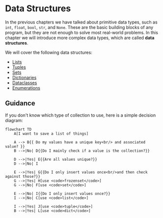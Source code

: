 # Data Structures

In the previous chapters we have talked about primitive data types, such as `int`, `float`, `bool`, `str`, and `None`.
These are the basic building blocks of any program, but they are not enough to solve most real-world problems. In this
chapter we will introduce more complex data types, which are called **data structures**.

We will cover the following data structures:

* [Lists](00-lists.md)
* [Tuples](01-tuples.md)
* [Sets](02-sets.md)
* [Dictionaries](03-dictionaries.md)
* [Dataclasses](04-data-classes.md)
* [Enumerations](05-enums.md)

## Guidance

If you don't know which type of collection to use, here is a simple decision diagram:

```mermaid
flowchart TD
    A[I want to save a list of things]

    A --> B{{ Do my values have a unique key<br/> and associated value? }}
    B -->|No| D{{Do I mainly check if a value is the collection?}}

    D -->|Yes| E{{Are all values unique?}}
    D -->|No| I

    E -->|Yes| G{{Do I only insert values once<br/>and then check against those?}}
    G -->|Yes| H[use <code>frozenset</code>]
    G -->|No| F[use <code>set</code>]

    E -->|No| I{{Do I only insert values once?}}
    I -->|No| C[use <code>list</code>]

    I -->|Yes| J[use <code>tuple</code>]
    B -->|Yes| L[use <code>dict</code>]
```
